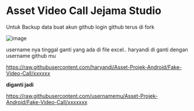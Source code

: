 # Asset Video Call Jejama Studio



Untuk Backup data 
buat akun github
login github terus di fork



![image](https://user-images.githubusercontent.com/38398405/148659471-3630df55-4ba6-4f9a-84f9-09da9cc82dd2.png)

username nya tinggal ganti yang ada di file excel..
haryandi di ganti dengan username github mu


https://raw.githubusercontent.com/haryandi/Asset-Projek-Android/Fake-Video-Call/xxxxxx 

**diganti jadi**

https://raw.githubusercontent.com/usernamemu/Asset-Projek-Android/Fake-Video-Call/xxxxxxx

